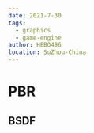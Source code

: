 ```yaml
---
date: 2021-7-30
tags:
  - graphics
  - game-engine
author: HEBO496
location: SuZhou-China
---
```

# PBR

## BSDF

## 

